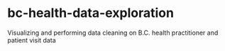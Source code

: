 # bc-health-data-exploration
Visualizing and performing data cleaning on B.C. health practitioner and patient visit data

